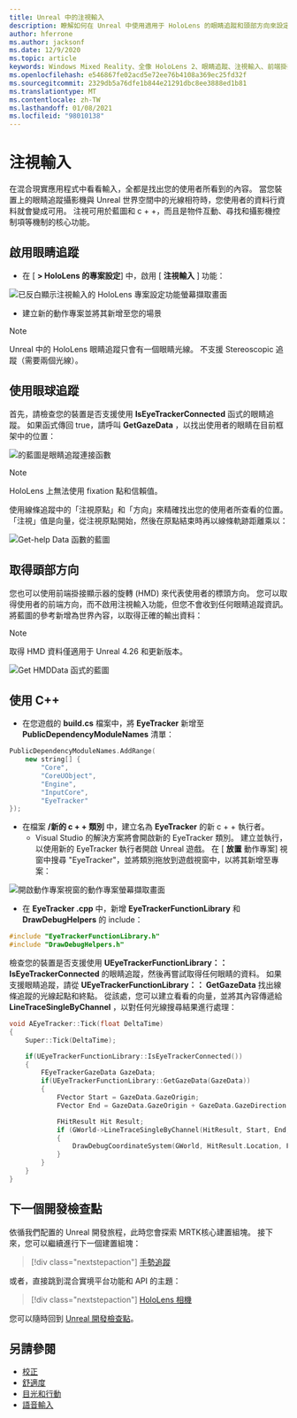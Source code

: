```yaml
---
title: Unreal 中的注視輸入
description: 瞭解如何在 Unreal 中使用適用于 HoloLens 的眼睛追蹤和頭部方向來設定和使用注視輸入。
author: hferrone
ms.author: jacksonf
ms.date: 12/9/2020
ms.topic: article
keywords: Windows Mixed Reality、全像 HoloLens 2、眼睛追蹤、注視輸入、前端掛接顯示器、Unreal 引擎、混合現實耳機、windows Mixed reality 耳機、虛擬實境耳機
ms.openlocfilehash: e546867fe02acd5e72ee76b4108a369ec25fd32f
ms.sourcegitcommit: 2329db5a76dfe1b844e21291dbc8ee3888ed1b81
ms.translationtype: MT
ms.contentlocale: zh-TW
ms.lasthandoff: 01/08/2021
ms.locfileid: "98010138"
---
```

# <a name="gaze-input"></a>注視輸入

在混合現實應用程式中看看輸入，全都是找出您的使用者所看到的內容。 當您裝置上的眼睛追蹤攝影機與 Unreal 世界空間中的光線相符時，您使用者的資料行資料就會變成可用。 注視可用於藍圖和 c + +，而且是物件互動、尋找和攝影機控制項等機制的核心功能。

## <a name="enabling-eye-tracking"></a>啟用眼睛追蹤

- 在 [ **> HoloLens 的專案設定**] 中，啟用 [ **注視輸入** ] 功能：

![已反白顯示注視輸入的 HoloLens 專案設定功能螢幕擷取畫面](images/unreal-gaze-img-01.png)

- 建立新的動作專案並將其新增至您的場景

> [!NOTE]
> Unreal 中的 HoloLens 眼睛追蹤只會有一個眼睛光線。 不支援 Stereoscopic 追蹤（需要兩個光線）。

## <a name="using-eye-tracking"></a>使用眼球追蹤

首先，請檢查您的裝置是否支援使用 **IsEyeTrackerConnected** 函式的眼睛追蹤。  如果函式傳回 true，請呼叫 **GetGazeData** ，以找出使用者的眼睛在目前框架中的位置：

![的藍圖是眼睛追蹤連接函數](images/unreal-gaze-img-02.png)

> [!NOTE]
> HoloLens 上無法使用 fixation 點和信賴值。

使用線條追蹤中的「注視原點」和「方向」來精確找出您的使用者所查看的位置。  「注視」值是向量，從注視原點開始，然後在原點結束時再以線條軌跡距離乘以：

![Get-help Data 函數的藍圖](images/unreal-gaze-img-03.png)

## <a name="getting-head-orientation"></a>取得頭部方向

您也可以使用前端掛接顯示器的旋轉 (HMD) 來代表使用者的標頭方向。 您可以取得使用者的前端方向，而不啟用注視輸入功能，但您不會收到任何眼睛追蹤資訊。  將藍圖的參考新增為世界內容，以取得正確的輸出資料：

> [!NOTE]
> 取得 HMD 資料僅適用于 Unreal 4.26 和更新版本。

![Get HMDData 函式的藍圖](images/unreal-gaze-img-04.png)

## <a name="using-c"></a>使用 C++

- 在您遊戲的 **build.cs** 檔案中，將 **EyeTracker** 新增至 **PublicDependencyModuleNames** 清單：

```cpp
PublicDependencyModuleNames.AddRange(
    new string[] {
        "Core",
        "CoreUObject",
        "Engine",
        "InputCore",
        "EyeTracker"
});
```

- 在檔案 **/新的 c + + 類別** 中，建立名為 **EyeTracker** 的新 c + + 執行者。
    - Visual Studio 的解決方案將會開啟新的 EyeTracker 類別。 建立並執行，以使用新的 EyeTracker 執行者開啟 Unreal 遊戲。  在 [ **放置** 動作專案] 視窗中搜尋 "EyeTracker"，並將類別拖放到遊戲視窗中，以將其新增至專案：

![開啟動作專案視窗的動作專案螢幕擷取畫面](images/unreal-gaze-img-06.png)

- 在 **EyeTracker .cpp** 中，新增 **EyeTrackerFunctionLibrary** 和 **DrawDebugHelpers** 的 include：

```cpp
#include "EyeTrackerFunctionLibrary.h"
#include "DrawDebugHelpers.h"
```

檢查您的裝置是否支援使用 **UEyeTrackerFunctionLibrary：： IsEyeTrackerConnected** 的眼睛追蹤，然後再嘗試取得任何眼睛的資料。  如果支援眼睛追蹤，請從 **UEyeTrackerFunctionLibrary：： GetGazeData** 找出線條追蹤的光線起點和終點。 從該處，您可以建立看看的向量，並將其內容傳遞給 **LineTraceSingleByChannel** ，以對任何光線搜尋結果進行處理：

```cpp
void AEyeTracker::Tick(float DeltaTime)
{
    Super::Tick(DeltaTime);

    if(UEyeTrackerFunctionLibrary::IsEyeTrackerConnected())
    {
        FEyeTrackerGazeData GazeData;
        if(UEyeTrackerFunctionLibrary::GetGazeData(GazeData))
        {
            FVector Start = GazeData.GazeOrigin;
            FVector End = GazeData.GazeOrigin + GazeData.GazeDirection * 100;

            FHitResult Hit Result;
            if (GWorld->LineTraceSingleByChannel(HitResult, Start, End, ECollisionChannel::ECC_Visiblity))
            {
                DrawDebugCoordinateSystem(GWorld, HitResult.Location, FQuat::Identity.Rotator(), 10);
            }
        }
    }
}
```

## <a name="next-development-checkpoint"></a>下一個開發檢查點

依循我們配置的 Unreal 開發旅程，此時您會探索 MRTK核心建置組塊。 接下來，您可以繼續進行下一個建置組塊：

> [!div class="nextstepaction"]
> [手勢追蹤](unreal-hand-tracking.md)

或者，直接跳到混合實境平台功能和 API 的主題：

> [!div class="nextstepaction"]
> [HoloLens 相機](unreal-hololens-camera.md)

您可以隨時回到 [Unreal 開發檢查點](unreal-development-overview.md#2-core-building-blocks)。

## <a name="see-also"></a>另請參閱
* [校正](../../calibration.md)
* [舒適度](../../design/comfort.md)
* [目光和行動](../../design/gaze-and-commit.md)
* [語音輸入](../../out-of-scope/voice-design.md)
